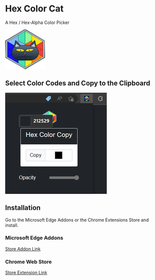 # Hex Color Cat
A Hex / Hex-Alpha Color Picker

![Hex Color Cat](https://github.com/mohdabdullahsaleem/hex-color-cat/blob/main/hex-color-cat-128.png)

## Select Color Codes and Copy to the Clipboard

![Browser Extension](https://github.com/mohdabdullahsaleem/hex-color-cat/blob/main/hex-color-code-screenshot.png)

## Installation

Go to the Microsoft Edge Addons or the Chrome Extensions Store and install.

### Microsoft Edge Addons

[Store Addon Link](https://microsoftedge.microsoft.com/addons/detail/hex-color-cat/cpfioeafcgkaemgkfnncejbdilngafci)

### Chrome Web Store
[Store Extension Link](https://chrome.google.com/webstore/detail/hex-color-cat/hmpeoopnhfghljalaekfmlnbiiaeaepo)
